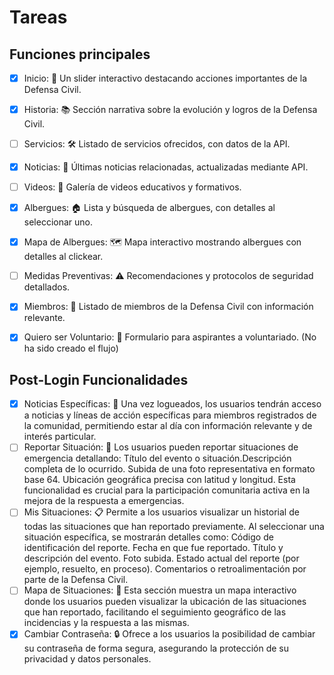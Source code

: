# Tareas

## Funciones principales

- [x] Inicio: 🌟 Un slider interactivo destacando acciones importantes de la Defensa Civil.

- [x] Historia: 📚 Sección narrativa sobre la evolución y logros de la Defensa Civil.

- [ ] Servicios: 🛠️ Listado de servicios ofrecidos, con datos de la API.

- [x] Noticias: 📰 Últimas noticias relacionadas, actualizadas mediante API.

- [ ] Videos: 🎥 Galería de videos educativos y formativos.

- [x] Albergues: 🏠 Lista y búsqueda de albergues, con detalles al seleccionar uno.

- [x] Mapa de Albergues: 🗺️ Mapa interactivo mostrando albergues con detalles al clickear.

- [ ] Medidas Preventivas: ⚠️ Recomendaciones y protocolos de seguridad detallados.

- [x] Miembros: 👥 Listado de miembros de la Defensa Civil con información relevante.

- [x] Quiero ser Voluntario: 💪 Formulario para aspirantes a voluntariado. (No ha sido creado el flujo)

## Post-Login Funcionalidades

- [x] Noticias Específicas: 📰 Una vez logueados, los usuarios tendrán acceso a noticias y líneas de acción específicas para miembros registrados de la comunidad, permitiendo estar al día con información relevante y de interés particular.
- [ ] Reportar Situación: 🚨 Los usuarios pueden reportar situaciones de emergencia detallando:
Título del evento o situación.Descripción completa de lo ocurrido.
Subida de una foto representativa en formato base 64.
Ubicación geográfica precisa con latitud y longitud.
Esta funcionalidad es crucial para la participación comunitaria activa en la mejora de la respuesta a emergencias.
- [ ] Mis Situaciones: 📋 Permite a los usuarios visualizar un historial de todas las situaciones que han reportado previamente. Al seleccionar una situación específica, se mostrarán detalles como:
Código de identificación del reporte.
Fecha en que fue reportado.
Título y descripción del evento.
Foto subida.
Estado actual del reporte (por ejemplo, resuelto, en proceso).
Comentarios o retroalimentación por parte de la Defensa Civil.
- [ ] Mapa de Situaciones: 📍 Esta sección muestra un mapa interactivo donde los usuarios pueden visualizar la ubicación de las situaciones que han reportado, facilitando el seguimiento geográfico de las incidencias y la respuesta a las mismas.
- [x] Cambiar Contraseña: 🔒 Ofrece a los usuarios la posibilidad de cambiar su contraseña de forma segura, asegurando la protección de su privacidad y datos personales.
